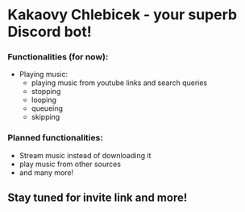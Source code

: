 # Kakaovy Chlebicek - your superb Discord bot!

### Functionalities (for now):
  - Playing music:
    - playing music from youtube links and search queries
    - stopping
    - looping
    - queueing
    - skipping

### Planned functionalities:
  - Stream music instead of downloading it
  - play music from other sources
  - and many more!

## Stay tuned for invite link and more!
